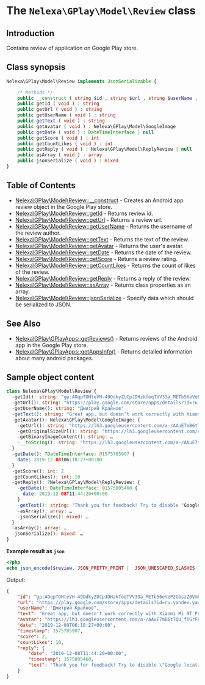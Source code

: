 # The `Nelexa\GPlay\Model\Review` class

## Introduction
Contains review of application on Google Play store.

## Class synopsis
```php
Nelexa\GPlay\Model\Review implements JsonSerializable {

    /* Methods */
    public __construct ( string $id , string $url , string $userName , string $text , Nelexa\GPlay\Model\GoogleImage $avatar , DateTimeInterface | null $date , int $score [, int $likeCount = 0 ] [, Nelexa\GPlay\Model\ReplyReview | null $reply = null ] ) 
    public getId ( void ) : string
    public getUrl ( void ) : string
    public getUserName ( void ) : string
    public getText ( void ) : string
    public getAvatar ( void ) : Nelexa\GPlay\Model\GoogleImage
    public getDate ( void ) : DateTimeInterface | null
    public getScore ( void ) : int
    public getCountLikes ( void ) : int
    public getReply ( void ) : Nelexa\GPlay\Model\ReplyReview | null
    public asArray ( void ) : array
    public jsonSerialize ( void ) : mixed
}
```

## Table of Contents
* [Nelexa\GPlay\Model\Review::__construct](review.construct.md) - Creates an Android app review object in the Google Play store.
* [Nelexa\GPlay\Model\Review::getId](review.getid.md) - Returns review id.
* [Nelexa\GPlay\Model\Review::getUrl](review.geturl.md) - Returns a review url.
* [Nelexa\GPlay\Model\Review::getUserName](review.getusername.md) - Returns the username of the review author.
* [Nelexa\GPlay\Model\Review::getText](review.gettext.md) - Returns the text of the review.
* [Nelexa\GPlay\Model\Review::getAvatar](review.getavatar.md) - Returns the user's avatar.
* [Nelexa\GPlay\Model\Review::getDate](review.getdate.md) - Returns the date of the review.
* [Nelexa\GPlay\Model\Review::getScore](review.getscore.md) - Returns a review rating.
* [Nelexa\GPlay\Model\Review::getCountLikes](review.getcountlikes.md) - Returns the count of likes of the review.
* [Nelexa\GPlay\Model\Review::getReply](review.getreply.md) - Returns a reply of the review.
* [Nelexa\GPlay\Model\Review::asArray](review.asarray.md) - Returns class properties as an array.
* [Nelexa\GPlay\Model\Review::jsonSerialize](review.jsonserialize.md) - Specify data which should be serialized to JSON.


## See Also
* [Nelexa\GPlay\GPlayApps::getReviews()](../GPlayApps/gplayapps.getreviews.md) - Returns reviews of the Android app in the Google Play store.
* [Nelexa\GPlay\GPlayApps::getAppsInfo()](../GPlayApps/gplayapps.getappsinfo.md) - Returns detailed information about many android packages.
## Sample object content
```php
class Nelexa\GPlay\Model\Review {
  -getId(): string: "gp:AOqpTOHteVH-49OdkyZUCpJDHzkfoqTVV33a_METb56eVeP2GbszZ0VmhqFCblo_bdAWoi74gEFaXf7tw7RnTw"
  -getUrl(): string: "https://play.google.com/store/apps/details?id=ru.yandex.yandexnavi&reviewId=gp%3AAOqpTOHteVH-49OdkyZUCpJDHzkfoqTVV33a_METb56eVeP2GbszZ0VmhqFCblo_bdAWo…"
  -getUserName(): string: "Дмитрий Крайнов"
  -getText(): string: "Great app, but doesn't work correctly with Xiaomi Mi 9T Pro in terms of location defining. During the driving, application do not identify location an…"
  -getAvatar(): Nelexa\GPlay\Model\GoogleImage: {
    -getUrl(): string: "https://lh3.googleusercontent.com/a-/AAuE7mB6tTQU_fTGrFPUZpy4xQPWCinV4eg3q5W4uxKB6g=s64"
    -getOriginalSizeUrl(): string: "https://lh3.googleusercontent.com/a-/AAuE7mB6tTQU_fTGrFPUZpy4xQPWCinV4eg3q5W4uxKB6g=s0"
    -getBinaryImageContent(): string: …
    -__toString(): string: "https://lh3.googleusercontent.com/a-/AAuE7mB6tTQU_fTGrFPUZpy4xQPWCinV4eg3q5W4uxKB6g=s64"
  }
  -getDate(): ?DateTimeInterface: @1575785907 {
    date: 2019-12-08T06:18:27+00:00
  }
  -getScore(): int: 2
  -getCountLikes(): int: 10
  -getReply(): ?Nelexa\GPlay\Model\ReplyReview: {
    -getDate(): DateTimeInterface: @1575805460 {
      date: 2019-12-08T11:44:20+00:00
    }
    -getText(): string: "Thank you for feedback! Try to disable "Google location accuracy" in your device settings. It should help you."
    -asArray(): array: …
    -jsonSerialize(): mixed: …
  }
  -asArray(): array: …
  -jsonSerialize(): mixed: …
}
```
**Example result as `json`**
```php
<?php
echo json_encode($review, JSON_PRETTY_PRINT |  JSON_UNESCAPED_SLASHES | JSON_UNESCAPED_UNICODE | JSON_UNESCAPED_LINE_TERMINATORS);
```
Output:
```json
{
    "id": "gp:AOqpTOHteVH-49OdkyZUCpJDHzkfoqTVV33a_METb56eVeP2GbszZ0VmhqFCblo_bdAWoi74gEFaXf7tw7RnTw",
    "url": "https://play.google.com/store/apps/details?id=ru.yandex.yandexnavi&reviewId=gp%3AAOqpTOHteVH-49OdkyZUCpJDHzkfoqTVV33a_METb56eVeP2GbszZ0VmhqFCblo_bdAWoi74gEFaXf7tw7RnTw",
    "userName": "Дмитрий Крайнов",
    "text": "Great app, but doesn't work correctly with Xiaomi Mi 9T Pro in terms of location defining. During the driving, application do not identify location and speed correct. Other apps on the same device work normally. Very sad with this.",
    "avatar": "https://lh3.googleusercontent.com/a-/AAuE7mB6tTQU_fTGrFPUZpy4xQPWCinV4eg3q5W4uxKB6g=s64",
    "date": "2019-12-08T06:18:27+00:00",
    "timestamp": 1575785907,
    "score": 2,
    "countLikes": 10,
    "reply": {
        "date": "2019-12-08T11:44:20+00:00",
        "timestamp": 1575805460,
        "text": "Thank you for feedback! Try to disable \"Google location accuracy\" in your device settings. It should help you."
    }
}
```
